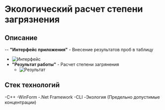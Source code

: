 # Экологический расчет степени загрязнения
## Описание
-- **"Интерфейс приложения"** - Внесение результатов проб в таблицу
  - ![Интерфейс](https://sun9-73.userapi.com/impg/6834oW1xxmdWrFVeAD8qvGucKpgT_Gzt-FXHPQ/a7j9VI8j6W0.jpg?size=588x373&quality=96&sign=f7f0abee45651d9d7d810fa1f366dcdd&type=album)
- **"Результат работы"** - Расчет степени загрянения
  - ![Результат](https://sun9-14.userapi.com/impg/kcgzFeKOgwquXRhrmJaBFlBfVHJJvYAC2z6TSQ/7MBiN8xVhR0.jpg?size=589x365&quality=96&sign=7f86bae43f8f59df2e61a3c3f8d1f5f6&type=album)

## Стек технологий
-C++
-WinForm
-.Net Framework
-CLI
-Экология (Предельно допустимые концентрации)
